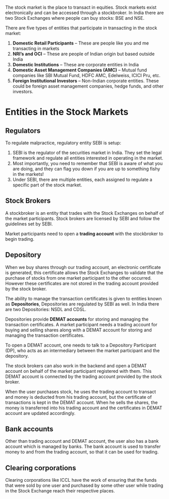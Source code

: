 The stock market is the place to transact in equities. Stock markets exist electronically and can be accessed through a stockbroker. In India there are two Stock Exchanges where people can buy stocks: BSE and NSE.

There are five types of entities that participate in transacting in the stock market:
1. **Domestic Retail Participants** – These are people like you and me transacting in markets
2. **NRI’s and OCI** – These are people of Indian origin but based outside India
3. **Domestic Institutions** – These are corporate entities in India
4. **Domestic Asset Management Companies (AMC)** – Mutual fund companies like SBI Mutual Fund, HDFC AMC, Edelweiss, ICICI Pru, etc.
5. **Foreign Institutional Investors** – Non-Indian corporate entities. These could be foreign asset management companies, hedge funds, and other investors.
# Entities in the Stock Markets
## Regulators
To regulate malpractice, regulatory entity SEBI is setup:
1. SEBI is the regulator of the securities market in India. They set the legal framework and regulate all entities interested in operating in the market.
2. Most importantly, you need to remember that SEBI is aware of what you are doing, and they can flag you down if you are up to something fishy in the markets!
3. Under SEBI, there are multiple entities, each assigned to regulate a specific part of the stock market.
## Stock Brokers
A stockbroker is an entity that trades with the Stock Exchanges on behalf of the market participants. Stock brokers are licensed by SEBI and follow the guidelines set by SEBI.

Market participants need to open a **trading account** with the stockbroker to begin trading.
## Depository
When we buy shares through our trading account, an electronic certificate is generated, this certificate allows the Stock Exchanges to validate that the purchase of stocks from one market participant to the other occurred. However these certificates are not stored in the trading account provided by the stock broker.

The ability to manage the transaction certificates is given to entities known as **Depositories**, Depositories are regulated by SEBI as well. In India there are two Depositories: NSDL and CDSL.

Depositories provide **DEMAT accounts** for storing and managing the transaction certificates. A market participant needs a trading account for buying and selling shares along with a DEMAT account for storing and managing the transaction certificates.

To open a DEMAT account, one needs to talk to a Depository Participant (DP), who acts as an intermediary between the market participant and the depository.

The stock brokers can also work in the backend and open a DEMAT account on behalf of the market participant registered with them. This DEMAT account is connected by the trading account provided by the stock broker.

When the user purchases stock, he uses the trading account to transact and money is deducted from his trading account, but the certificate of transactions is kept in the DEMAT account. When he sells the shares, the money is transferred into his trading account and the certificates in DEMAT account are updated accordingly.
## Bank accounts
Other than trading account and DEMAT account, the user also has a bank account which is managed by banks. The bank account is used to transfer money to and from the trading account, so that it can be used for trading.
## Clearing corporations
Clearing corporations like ICCL have the work of ensuring that the funds that were sold by one user and purchased by some other user while trading in the Stock Exchange reach their respective places.